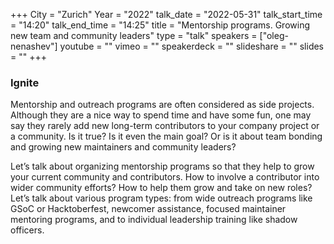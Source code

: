 +++
City = "Zurich"
Year = "2022"
talk_date = "2022-05-31"
talk_start_time = "14:20"
talk_end_time = "14:25"
title = "Mentorship programs. Growing new team and community leaders"
type = "talk"
speakers = ["oleg-nenashev"]
youtube = ""
vimeo = ""
speakerdeck = ""
slideshare = ""
slides = ""
+++

### Ignite

Mentorship and outreach programs are often considered as side projects. Although they are a nice way to spend time and have some fun, one may say they rarely add new long-term contributors to your company project or a community. Is it true? Is it even the main goal? Or is it about team bonding and growing new maintainers and community leaders?

Let’s talk about organizing mentorship programs so that they help to grow your current community and contributors. How to involve a contributor into wider community efforts? How to help them grow and take on new roles? Let’s talk about various program types: from wide outreach programs like GSoC or Hacktoberfest, newcomer assistance, focused maintainer mentoring programs, and to individual leadership training like shadow officers.
